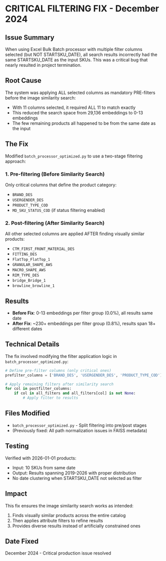 # CRITICAL FILTERING FIX - December 2024

## Issue Summary
When using Excel Bulk Batch processor with multiple filter columns selected (but NOT STARTSKU_DATE), all search results incorrectly had the same STARTSKU_DATE as the input SKUs. This was a critical bug that nearly resulted in project termination.

## Root Cause
The system was applying ALL selected columns as mandatory PRE-filters before the image similarity search:
- With 11 columns selected, it required ALL 11 to match exactly
- This reduced the search space from 29,136 embeddings to 0-13 embeddings
- The few remaining products all happened to be from the same date as the input

## The Fix
Modified `batch_processor_optimized.py` to use a two-stage filtering approach:

### 1. Pre-filtering (Before Similarity Search)
Only critical columns that define the product category:
- `BRAND_DES`
- `USERGENDER_DES` 
- `PRODUCT_TYPE_COD`
- `MD_SKU_STATUS_COD` (if status filtering enabled)

### 2. Post-filtering (After Similarity Search)
All other selected columns are applied AFTER finding visually similar products:
- `CTM_FIRST_FRONT_MATERIAL_DES`
- `FITTING_DES`
- `FlatTop_FlatTop_1`
- `GRANULAR_SHAPE_AWS`
- `MACRO_SHAPE_AWS`
- `RIM_TYPE_DES`
- `bridge_Bridge_1`
- `browline_browline_1`

## Results
- **Before Fix**: 0-13 embeddings per filter group (0.0%), all results same date
- **After Fix**: ~230+ embeddings per filter group (0.8%), results span 18+ different dates

## Technical Details
The fix involved modifying the filter application logic in `batch_processor_optimized.py`:

```python
# Define pre-filter columns (only critical ones)
prefilter_columns = ['BRAND_DES', 'USERGENDER_DES', 'PRODUCT_TYPE_COD']

# Apply remaining filters after similarity search
for col in postfilter_columns:
    if col in all_filters and all_filters[col] is not None:
        # Apply filter to results
```

## Files Modified
- `batch_processor_optimized.py` - Split filtering into pre/post stages
- (Previously fixed: All path normalization issues in FAISS metadata)

## Testing
Verified with 2026-01-01 products:
- Input: 10 SKUs from same date
- Output: Results spanning 2019-2026 with proper distribution
- No date clustering when STARTSKU_DATE not selected as filter

## Impact
This fix ensures the image similarity search works as intended:
1. Finds visually similar products across the entire catalog
2. Then applies attribute filters to refine results
3. Provides diverse results instead of artificially constrained ones

## Date Fixed
December 2024 - Critical production issue resolved 